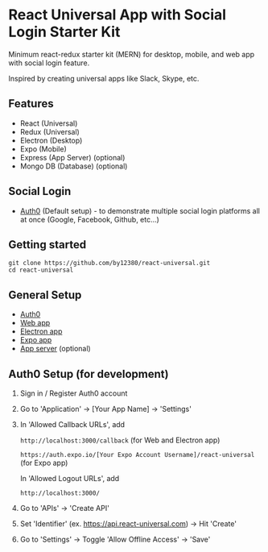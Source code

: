 # React Universal App with Social Login Starter Kit

Minimum react-redux starter kit (MERN) for desktop, mobile, and web app with social login feature.

Inspired by creating universal apps like Slack, Skype, etc.

## Features
- React (Universal)
- Redux (Universal)
- Electron (Desktop)
- Expo (Mobile)
- Express (App Server) (optional)
- Mongo DB (Database) (optional)

## Social Login
- [Auth0](https://auth0.com/) (Default setup) - to demonstrate multiple social login platforms all at once (Google, Facebook, Github, etc...)

## Getting started
```
git clone https://github.com/by12380/react-universal.git
cd react-universal
```
## General Setup
- [Auth0](#auth0-setup-for-development)
- [Web app](./Client/React/)
- [Electron app](./Client/Electron/)
- [Expo app](./Client/Expo/)
- [App server](./Server) (optional)

## Auth0 Setup (for development)
1. Sign in / Register Auth0 account
2. Go to 'Application' -> [Your App Name] -> 'Settings'
3.  In 'Allowed Callback URLs', add

    `http://localhost:3000/callback` (for Web and Electron app)

    `https://auth.expo.io/[Your Expo Account Username]/react-universal` (for Expo app)
    
    In 'Allowed Logout URLs', add

    `http://localhost:3000/`

4.  Go to 'APIs' -> 'Create API'
5.  Set 'Identifier' (ex. https://api.react-universal.com) -> Hit 'Create'
6.  Go to 'Settings' -> Toggle 'Allow Offline Access' -> 'Save'